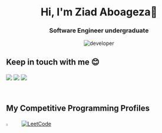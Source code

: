 <h1 align="center">Hi, I'm Ziad Aboageza👋</h1>
<h3 align="center"> Software Engineer undergraduate</h3>

<div align="center">
        <img src='https://media.giphy.com/media/SWoSkN6DxTszqIKEqv/giphy.gif' alt='developer' />
</div>

<h2 ><p style="Times, serif">Keep in touch with me 😊</p></h2>
<p align=>
  <a href="https://www.linkedin.com/in/ziad-aboageza-46562823a/">
  <img src="https://img.shields.io/badge/Linkedin-0b66c3?style=flat&logo=linkedin&logoColor=white"/></a>
  <a href="https://www.facebook.com/ziad.aboagiza.3/">
  <img src="https://img.shields.io/badge/facebook-3982e4?style=flat&logo=facebook&logoColor=white"/></a>
  <a href="mailto:ziadaboageza@gmail.com">
  <img src="https://img.shields.io/badge/Gmail-e34033?style=flat&logo=Gmail&logoColor=white"/></a>
  </p>

<br>

<h2 ><p style="Times, serif">My Competitive Programming Profiles</p></h2>
<div>
  <a href="https://codeforces.com/profile/Ziadaboageza">
  <img src="https://img.icons8.com/external-tal-revivo-shadow-tal-revivo/50/000000/external-codeforces-programming-competitions-and-contests-programming-community-logo-shadow-tal-revivo.png" alt="Code Forces" width=4%/></a>
	  &emsp; 
	<a href="https://leetcode.com/ZiadAboageza/">
    <img src="https://img.icons8.com/external-tal-revivo-shadow-tal-revivo/50/000000/external-level-up-your-coding-skills-and-quickly-land-a-job-logo-shadow-tal-revivo.png" alt="LeetCode" width=%3/></a>

</div>

</h2>
